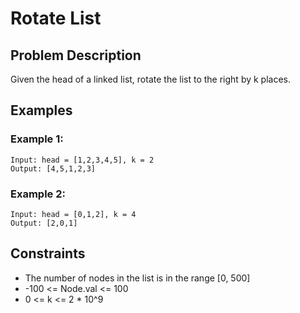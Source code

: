 # Rotate List

## Problem Description

Given the head of a linked list, rotate the list to the right by k places.

## Examples

### Example 1:
```
Input: head = [1,2,3,4,5], k = 2
Output: [4,5,1,2,3]
```

### Example 2:
```
Input: head = [0,1,2], k = 4
Output: [2,0,1]
```

## Constraints

- The number of nodes in the list is in the range [0, 500]
- -100 <= Node.val <= 100
- 0 <= k <= 2 * 10^9

